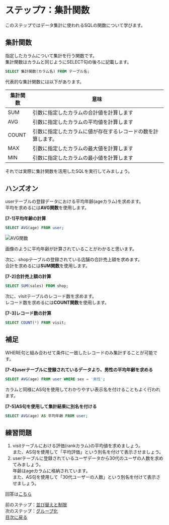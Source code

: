 # ステップ7：集計関数
このステップではデータ集計に使われるSQLの関数について学びます。

## 集計関数
指定したカラムについて集計を行う関数です。  
集計関数はカラムと同じようにSELECT句の後ろに記載します。  

```sql
SELECT 集計関数(カラム名) FROM テーブル名;
```

代表的な集計関数には以下があります。

|集計関数|意味|
| --- | --- |
| SUM | 引数に指定したカラムの合計値を計算します |
| AVG | 引数に指定したカラムの平均値を計算します |
| COUNT | 引数に指定したカラムに値が存在するレコードの数を計算します。 |
| MAX | 引数に指定したカラムの最大値を計算します |
| MIN | 引数に指定したカラムの最小値を計算します |

それでは実際に集計関数を活用したSQLを実行してみましょう。  

## ハンズオン
userテーブルの登録データにおける平均年齢(ageカラム)を求めます。  
平均を求めるには**AVG関数**を使用します。

**[7-1]平均年齢の計算**

```sql
SELECT AVG(age) FROM user;
```

![AVG関数](https://user-images.githubusercontent.com/22129880/92441006-635d7f80-f1e8-11ea-91b7-7e437bff6641.png)

画像のように平均年齢が計算されていることがわかると思います。  

次に、shopテーブルの登録されている店舗の合計売上額を求めます。  
合計を求めるには**SUM関数**を使用します。  

**[7-2]合計売上額の計算**
```sql
SELECT SUM(sales) FROM shop;
```

次に、visitテーブルのレコード数を求めます。  
レコード数を求めるには**COUNT関数**を使用します。  

**[7-3]レコード数の計算**
```sql
SELECT COUNT(*) FROM visit;
```

## 補足
WHERE句と組み合わせて条件に一致したレコードのみ集計することが可能です。  

**[7-4]userテーブルに登録されているデータより、男性の平均年齢を求める**
```sql
SELECT AVG(age) FROM user WHERE sex = '男性';
```

カラムと同様にAS句を使用してわかりやすい表示名を付けることもよく行われます。

**[7-5]AS句を使用して集計結果に別名を付ける**
```sql
SELECT AVG(age) AS 平均年齢 FROM user;
```

## 練習問題
1. visitテーブルにおける評価(rankカラム)の平均値を求めましょう。  
また、AS句を使用して「平均評価」という別名を付けて表示させましょう。  
2. userテーブルに登録されているユーザデータから30代のユーザの人数を求めてみましょう。  
年齢はageカラムに格納されています。  
また、AS句を使用して「30代ユーザーの人数」という別名を付けて表示させましょう。  

回答は[こちら](007-aggregation-answer.md)  

前のステップ：[並び替えと制限](006-sort-and-limit.md)  
次のステップ：[グループ化](008-group.md)  
[目次に戻る](README.md)
